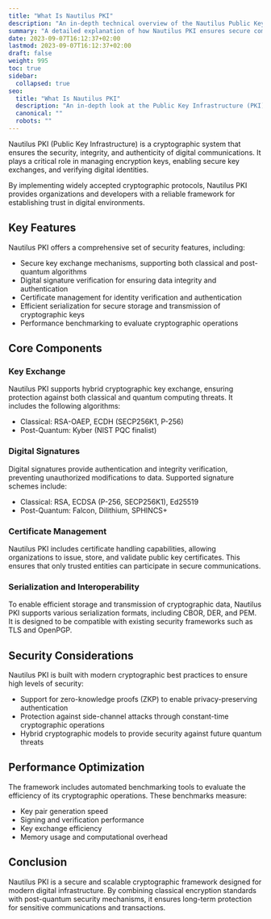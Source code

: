 ```yaml
---
title: "What Is Nautilus PKI"
description: "An in-depth technical overview of the Nautilus Public Key Infrastructure (PKI)."
summary: "A detailed explanation of how Nautilus PKI ensures secure communication, authentication, and cryptographic key management."
date: 2023-09-07T16:12:37+02:00
lastmod: 2023-09-07T16:12:37+02:00
draft: false
weight: 995
toc: true
sidebar:
  collapsed: true
seo:
  title: "What Is Nautilus PKI"
  description: "An in-depth look at the Public Key Infrastructure (PKI) system within the Nautilus framework."
  canonical: ""
  robots: ""
---
```



Nautilus PKI (Public Key Infrastructure) is a cryptographic system that ensures the security, integrity, and authenticity of digital communications. It plays a critical role in managing encryption keys, enabling secure key exchanges, and verifying digital identities.

By implementing widely accepted cryptographic protocols, Nautilus PKI provides organizations and developers with a reliable framework for establishing trust in digital environments.

## Key Features
Nautilus PKI offers a comprehensive set of security features, including:

- Secure key exchange mechanisms, supporting both classical and post-quantum algorithms
- Digital signature verification for ensuring data integrity and authentication
- Certificate management for identity verification and authentication
- Efficient serialization for secure storage and transmission of cryptographic keys
- Performance benchmarking to evaluate cryptographic operations

## Core Components

### Key Exchange
Nautilus PKI supports hybrid cryptographic key exchange, ensuring protection against both classical and quantum computing threats. It includes the following algorithms:

- Classical: RSA-OAEP, ECDH (SECP256K1, P-256)
- Post-Quantum: Kyber (NIST PQC finalist)

### Digital Signatures
Digital signatures provide authentication and integrity verification, preventing unauthorized modifications to data. Supported signature schemes include:

- Classical: RSA, ECDSA (P-256, SECP256K1), Ed25519
- Post-Quantum: Falcon, Dilithium, SPHINCS+

### Certificate Management
Nautilus PKI includes certificate handling capabilities, allowing organizations to issue, store, and validate public key certificates. This ensures that only trusted entities can participate in secure communications.

### Serialization and Interoperability
To enable efficient storage and transmission of cryptographic data, Nautilus PKI supports various serialization formats, including CBOR, DER, and PEM. It is designed to be compatible with existing security frameworks such as TLS and OpenPGP.

## Security Considerations
Nautilus PKI is built with modern cryptographic best practices to ensure high levels of security:

- Support for zero-knowledge proofs (ZKP) to enable privacy-preserving authentication
- Protection against side-channel attacks through constant-time cryptographic operations
- Hybrid cryptographic models to provide security against future quantum threats

## Performance Optimization
The framework includes automated benchmarking tools to evaluate the efficiency of its cryptographic operations. These benchmarks measure:

- Key pair generation speed
- Signing and verification performance
- Key exchange efficiency
- Memory usage and computational overhead

## Conclusion
Nautilus PKI is a secure and scalable cryptographic framework designed for modern digital infrastructure. By combining classical encryption standards with post-quantum security mechanisms, it ensures long-term protection for sensitive communications and transactions.

